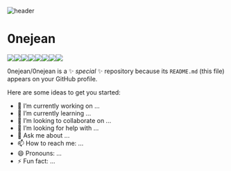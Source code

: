 ![header](https://capsule-render.vercel.app/api?type=soft&fontcolor=fffff&color=ff7f00&height=100&section=header&text=Hi%20there&fontSize=50&fontAlign=50)

# 0nejean 

<img src="https://img.shields.io/badge/html5-E34F26?style=flat&logo=html5&logoColor=white"/><img src="https://img.shields.io/badge/css3-1572B6?style=flat&logo=css3&logoColor=white"/><img src="https://img.shields.io/badge/sass-CC6699?style=flat&logo=sass&logoColor=white"/><img src="https://img.shields.io/badge/JavaScript-F7DF1E?style=flat&logo=JavaScript&logoColor=white"/><img src="https://img.shields.io/badge/jQuery-0769AD?style=flat&logo=jQuery&logoColor=white"/><img src="https://img.shields.io/badge/React-61DAFB?style=flat&logo=React&logoColor=white"/><img src="https://img.shields.io/badge/Figma-F24E1E?style=flat&logo=Figma&logoColor=white"/><img src="https://img.shields.io/badge/adobephotoshop-31A8FF?style=flat&logo=adobephotoshop&logoColor=white"/>

0nejean/0nejean is a ✨ _special_ ✨ repository because its `README.md` (this file) appears on your GitHub profile.

Here are some ideas to get you started:
- 🔭 I’m currently working on ...
- 🌱 I’m currently learning ...
- 👯 I’m looking to collaborate on ...
- 🤔 I’m looking for help with ...
- 💬 Ask me about ...
- 📫 How to reach me: ...
- 😄 Pronouns: ...
- ⚡ Fun fact: ...

